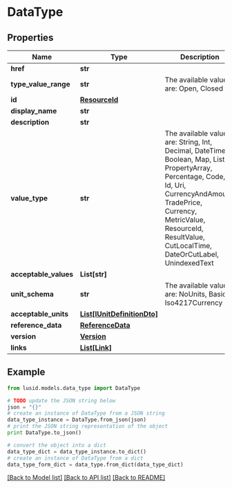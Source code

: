 # DataType


## Properties
Name | Type | Description | Notes
------------ | ------------- | ------------- | -------------
**href** | **str** |  | [optional] 
**type_value_range** | **str** | The available values are: Open, Closed | 
**id** | [**ResourceId**](ResourceId.md) |  | 
**display_name** | **str** |  | 
**description** | **str** |  | 
**value_type** | **str** | The available values are: String, Int, Decimal, DateTime, Boolean, Map, List, PropertyArray, Percentage, Code, Id, Uri, CurrencyAndAmount, TradePrice, Currency, MetricValue, ResourceId, ResultValue, CutLocalTime, DateOrCutLabel, UnindexedText | 
**acceptable_values** | **List[str]** |  | [optional] 
**unit_schema** | **str** | The available values are: NoUnits, Basic, Iso4217Currency | [optional] 
**acceptable_units** | [**List[IUnitDefinitionDto]**](IUnitDefinitionDto.md) |  | [optional] 
**reference_data** | [**ReferenceData**](ReferenceData.md) |  | [optional] 
**version** | [**Version**](Version.md) |  | [optional] 
**links** | [**List[Link]**](Link.md) |  | [optional] 

## Example

```python
from lusid.models.data_type import DataType

# TODO update the JSON string below
json = "{}"
# create an instance of DataType from a JSON string
data_type_instance = DataType.from_json(json)
# print the JSON string representation of the object
print DataType.to_json()

# convert the object into a dict
data_type_dict = data_type_instance.to_dict()
# create an instance of DataType from a dict
data_type_form_dict = data_type.from_dict(data_type_dict)
```
[[Back to Model list]](../README.md#documentation-for-models) [[Back to API list]](../README.md#documentation-for-api-endpoints) [[Back to README]](../README.md)


